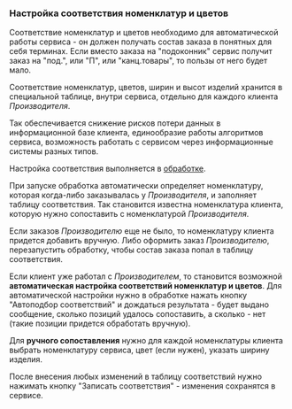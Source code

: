 ### Настройка соответствия номенклатур и цветов

Соответствие номенклатур и цветов необходимо для автоматической работы сервиса - он должен получать состав заказа в понятных для себя терминах. Если вместо заказа на "подоконник" сервис получит заказ на "под.", или "П", или "канц.товары", то пользы от него будет мало.

Соответствие номенклатур, цветов, ширин и высот изделий хранится в специальной таблице, внутри сервиса, отдельно для каждого клиента _Производителя_.

Так обеспечивается снижение рисков потери данных в информационной базе клиента, единообразие работы алгоритмов сервиса, возможность работать с сервисом через информационные системы разных типов.

Настройка соответствия выполняется в [обработке](https://github.com/oknosoft/windowbuilder-parametric/blob/master/1c/%D0%9F%D0%B0%D1%80%D0%B0%D0%BC%D0%B5%D1%82%D1%80%D0%B8%D1%87%D0%B5%D1%81%D0%BA%D0%B8%D0%B9%D0%97%D0%B0%D0%BA%D0%B0%D0%B7.epf).

При запуске обработка автоматически определяет номенклатуру, которая когда-либо заказывалась у _Производителя_, и заполняет таблицу соответствия. Так становится известна номенклатура клиента, которую нужно сопоставить с номенклатурой _Производителя_.

Если заказов _Производителю_ еще не было, то номенклатуру клиента придется добавить вручную. Либо оформить заказ _Производителю_, перезапустить обработку, чтобы состав заказа попал в таблицу соответствия.

Если клиент уже работал с _Производителем_, то становится возможной **автоматическая настройка соответствий номенклатур и цветов**. Для автоматической настройки нужно в обработке нажать кнопку "Автоподбор соответствий" и дождаться результата - будет выдано сообщение, сколько позиций удалось сопоставить, а сколько - нет (такие позиции придется обработать вручную).

Для **ручного сопоставления** нужно для каждой номенклатуры клиента выбрать номенклатуру сервиса, цвет (если нужен), указать ширину изделия.

После внесения любых изменений в таблицу соответствий нужно нажимать кнопку "Записать соответствия" - изменения сохранятся в сервисе.
